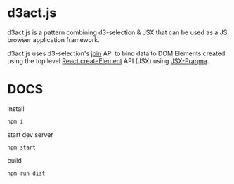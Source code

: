 # d3act.js

d3act.js is a pattern combining d3-selection & JSX that can be used as a JS browser application framework.

d3act.js uses d3-selection's [join](https://github.com/d3/d3-selection#joining-data) API to bind data to DOM Elements created using the top level [React.createElement](https://reactjs.org/docs/react-api.html#createelement) API (JSX) using [JSX-Pragma](https://github.com/ScottORLY/jsx-dom).

# DOCS

install

`npm i`

start dev server

`npm start`

build

`npm run dist`
